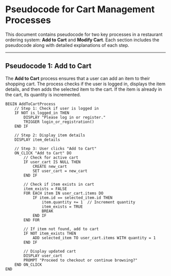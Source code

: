 # Pseudocode for Cart Management Processes

This document contains pseudocode for two key processes in a restaurant ordering system: **Add to Cart** and **Modify Cart**. Each section includes the pseudocode along with detailed explanations of each step.

---

## Pseudocode 1: Add to Cart

The **Add to Cart** process ensures that a user can add an item to their shopping cart. The process checks if the user is logged in, displays the item details, and then adds the selected item to the cart. If the item is already in the cart, its quantity is incremented.

```plaintext
BEGIN AddToCartProcess
    // Step 1: Check if user is logged in
    IF NOT is_logged_in THEN
        DISPLAY "Please log in or register."
        TRIGGER login_or_registration()
    END IF

    // Step 2: Display item details
    DISPLAY item_details

    // Step 3: User clicks "Add to Cart"
    ON_CLICK "Add to Cart" DO
        // Check for active cart
        IF user_cart IS NULL THEN
            CREATE new_cart
            SET user_cart = new_cart
        END IF

        // Check if item exists in cart
        item_exists = FALSE
        FOR EACH item IN user_cart.items DO
            IF item.id == selected_item.id THEN
                item.quantity += 1  // Increment quantity
                item_exists = TRUE
                BREAK
            END IF
        END FOR

        // If item not found, add to cart
        IF NOT item_exists THEN
            ADD selected_item TO user_cart.items WITH quantity = 1
        END IF

        // Display updated cart
        DISPLAY user_cart
        PROMPT "Proceed to checkout or continue browsing?"
    END ON_CLICK
END
